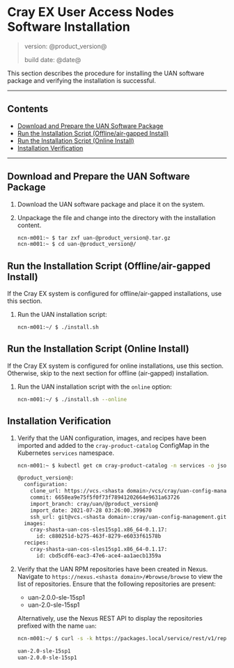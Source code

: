 # Cray EX User Access Nodes Software Installation

> version: @product_version@
>
> build date: @date@

This section describes the procedure for installing the UAN software package and
verifying the installation is successful.

---

## Contents

* [Download and Prepare the UAN Software Package](#prep)
* [Run the Installation Script (Offline/air-gapped Install)](#offline)
* [Run the Installation Script (Online Install)](#online)
* [Installation Verification](#verify)

---

<a name="prep"></a>
## Download and Prepare the UAN Software Package

1. Download the UAN software package and place it on the system.
2. Unpackage the file and change into the directory with the installation content.

    ```bash
    ncn-m001:~ $ tar zxf uan-@product_version@.tar.gz
    ncn-m001:~ $ cd uan-@product_version@/
    ```

<a name="offline"></a>
## Run the Installation Script (Offline/air-gapped Install)

If the Cray EX system is configured for offline/air-gapped installations, use
this section.

1. Run the UAN installation script:

    ```bash
    ncn-m001:~/ $ ./install.sh
    ```

<a name="online"></a>
## Run the Installation Script (Online Install)

If the Cray EX system is configured for online installations, use this section.
Otherwise, skip to the next section for offline (air-gapped) installation.

1. Run the UAN installation script with the `online` option:

    ```bash
    ncn-m001:~/ $ ./install.sh --online
    ```

<a name="verify"></a>
## Installation Verification

1. Verify that the UAN configuration, images, and recipes have been imported and
   added to the `cray-product-catalog` ConfigMap in the Kubernetes `services`
   namespace.

   ```bash
   ncn-m001:~ $ kubectl get cm cray-product-catalog -n services -o json | jq -r .data.uan

   @product_version@:
     configuration:
       clone_url: https://vcs.<shasta domain>/vcs/cray/uan-config-management.git
       commit: 6658ea9e75f5f0f73f78941202664e9631a63726
       import_branch: cray/uan/@product_version@
       import_date: 2021-07-28 03:26:00.399670
       ssh_url: git@vcs.<shasta domain>:cray/uan-config-management.git
     images:
       cray-shasta-uan-cos-sles15sp1.x86_64-0.1.17:
         id: c880251d-b275-463f-8279-e6033f61578b
     recipes:
       cray-shasta-uan-cos-sles15sp1.x86_64-0.1.17:
         id: cbd5cdf6-eac3-47e6-ace4-aa1aecb1359a
   ```
2. Verify that the UAN RPM repositories have been created in Nexus. Navigate to
   `https://nexus.<shasta domain>/#browse/browse` to view the list of
   repositories. Ensure that the following repositories are present:
   * uan-2.0.0-sle-15sp1
   * uan-2.0-sle-15sp1

   Alternatively, use the Nexus REST API to display the repositories prefixed
   with the name `uan`:

   ```bash
   ncn-m001:~/ $ curl -s -k https://packages.local/service/rest/v1/repositories | jq -r '.[] | select(.name | startswith("uan")) | .name'

   uan-2.0-sle-15sp1
   uan-2.0.0-sle-15sp1
   ```
